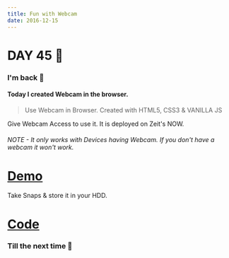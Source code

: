 ```yaml
---
title: Fun with Webcam
date: 2016-12-15
---
```


# DAY 45 👾 

### I'm back 💙

#### Today I created Webcam in the browser.

> Use Webcam in Browser. Created with HTML5, CSS3 & VANILLA JS

Give Webcam Access to use it. It is deployed on Zeit's NOW.

###### NOTE - It only works with Devices having Webcam. If you don't have a webcam it won't work. 

# [Demo](https://webcam-fun.now.sh/)

Take Snaps & store it in your HDD.

# [Code](https://github.com/deadcoder0904/webcam-fun)

### Till the next time 👻 
